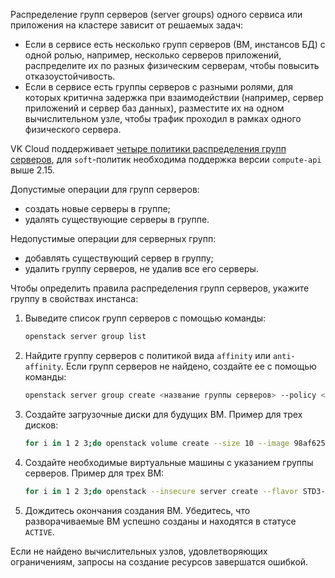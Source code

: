Распределение групп серверов (server groups) одного сервиса или приложения на кластере зависит от решаемых задач:

- Если в сервисе есть несколько групп серверов (ВМ, инстансов БД) с одной ролью, например, несколько серверов приложений, распределите их по разных физическим серверам, чтобы повысить отказоустойчивость.
- Если в сервисе есть группы серверов с разными ролями, для которых критична задержка при взаимодействии (например, сервер приложений и сервер баз данных), разместите их на одном вычислительном узле, чтобы трафик проходил в рамках одного физического сервера.

VK Cloud поддерживает [четыре политики распределения групп серверов](../../concepts/about#gruppa_serverov), для `soft`-политик необходима поддержка версии `compute-api` выше 2.15.

<warn>

Допустимые операции для групп серверов:

- создать новые серверы в группе;
- удалять существующие серверы в группе.

Недопустимые операции для серверных групп:

- добавлять существующий сервер в группу;
- удалить группу серверов, не удалив все его серверы.

</warn>

Чтобы определить правила распределения групп серверов, укажите группу в свойствах инстанса:

1. Выведите список групп серверов с помощью команды:

    ```bash
    openstack server group list
    ```

1. Найдите группу серверов с политикой вида `affinity` или `anti-affinity`. Если групп серверов не найдено, создайте ее с помощью команды:

    ```bash
    ​openstack server group create <название группы серверов> --policy <политика>
    ```

1. Создайте загрузочные диски для будущих ВМ. Пример для трех дисков:

   ```bash
   for i in 1 2 3;do openstack volume create --size 10 --image 98af6254-XXXX-XXXX-XXXX-81858ce9302a --availability-zone MS1 --bootable root-volume-$i;done
   ```

1. Создайте необходимые виртуальные машины с указанием группы серверов. Пример для трех ВМ:

    ```bash
    for i in 1 2 3;do openstack --insecure server create --flavor STD3-1-1 --volume root-volume-$i --hint group=<ID со свойством политики> --nic net-id=<ID сети> vm-affinity-$i;done
    ```

1. Дождитесь окончания создания ВМ. Убедитесь, что разворачиваемые ВМ успешно созданы и находятся в статусе `ACTIVE`.

<info>

Если не найдено вычислительных узлов, удовлетворяющих ограничениям, запросы на создание ресурсов завершатся ошибкой.

</info>
